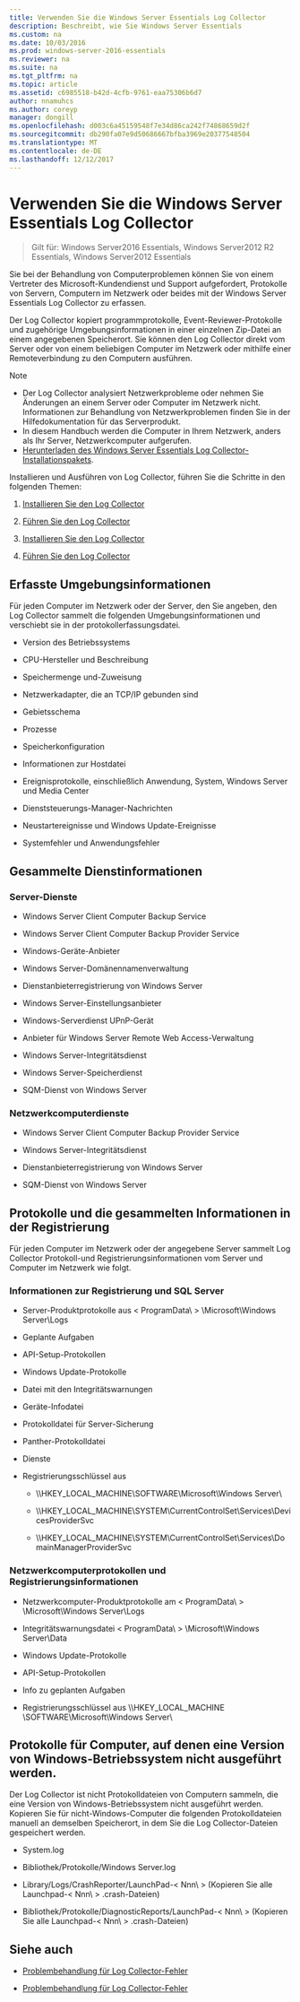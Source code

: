 ```yaml
---
title: Verwenden Sie die Windows Server Essentials Log Collector
description: Beschreibt, wie Sie Windows Server Essentials
ms.custom: na
ms.date: 10/03/2016
ms.prod: windows-server-2016-essentials
ms.reviewer: na
ms.suite: na
ms.tgt_pltfrm: na
ms.topic: article
ms.assetid: c6985518-b42d-4cfb-9761-eaa75306b6d7
author: nnamuhcs
ms.author: coreyp
manager: dongill
ms.openlocfilehash: d003c6a45159548f7e34d86ca242f74868659d2f
ms.sourcegitcommit: db290fa07e9d50686667bfba3969e20377548504
ms.translationtype: MT
ms.contentlocale: de-DE
ms.lasthandoff: 12/12/2017
---
```

# <a name="use-the-windows-server-essentials-log-collector"></a>Verwenden Sie die Windows Server Essentials Log Collector

>Gilt für: Windows Server2016 Essentials, Windows Server2012 R2 Essentials, Windows Server2012 Essentials

Sie bei der Behandlung von Computerproblemen können Sie von einem Vertreter des Microsoft-Kundendienst und Support aufgefordert, Protokolle von Servern, Computern im Netzwerk oder beides mit der Windows Server Essentials Log Collector zu erfassen.  
  
 Der Log Collector kopiert programmprotokolle, Event-Reviewer-Protokolle und zugehörige Umgebungsinformationen in einer einzelnen Zip-Datei an einem angegebenen Speicherort. Sie können den Log Collector direkt vom Server oder von einem beliebigen Computer im Netzwerk oder mithilfe einer Remoteverbindung zu den Computern ausführen.  
  
> [!NOTE]
>  -   Der Log Collector analysiert Netzwerkprobleme oder nehmen Sie Änderungen an einem Server oder Computer im Netzwerk nicht. Informationen zur Behandlung von Netzwerkproblemen finden Sie in der Hilfedokumentation für das Serverprodukt.  
> -   In diesem Handbuch werden die Computer in Ihrem Netzwerk, anders als Ihr Server, Netzwerkcomputer aufgerufen.  
> -   [Herunterladen des Windows Server Essentials Log Collector-Installationspakets](https://go.microsoft.com/fwlink/?LinkID=266341).  
  
 Installieren und Ausführen von Log Collector, führen Sie die Schritte in den folgenden Themen:  
  

1.  [Installieren Sie den Log Collector](Install-the-Windows-Server-Essentials-Log-Collector.md)  
  
2.  [Führen Sie den Log Collector](Run-the-Windows-Server-Essentials-Log-Collector.md)  

1.  [Installieren Sie den Log Collector](../support/Install-the-Windows-Server-Essentials-Log-Collector.md)  
  
2.  [Führen Sie den Log Collector](../support/Run-the-Windows-Server-Essentials-Log-Collector.md)  

  
## <a name="environment-information-collected"></a>Erfasste Umgebungsinformationen  
 Für jeden Computer im Netzwerk oder der Server, den Sie angeben, den Log Collector sammelt die folgenden Umgebungsinformationen und verschiebt sie in der protokollerfassungsdatei.  
  
-   Version des Betriebssystems  
  
-   CPU-Hersteller und Beschreibung  
  
-   Speichermenge und-Zuweisung  
  
-   Netzwerkadapter, die an TCP/IP gebunden sind  
  
-   Gebietsschema  
  
-   Prozesse  
  
-   Speicherkonfiguration  
  
-   Informationen zur Hostdatei  
  
-   Ereignisprotokolle, einschließlich Anwendung, System, Windows Server und Media Center  
  
-   Dienststeuerungs-Manager-Nachrichten  
  
-   Neustartereignisse und Windows Update-Ereignisse  
  
-   Systemfehler und Anwendungsfehler  
  
## <a name="services-information-collected"></a>Gesammelte Dienstinformationen  
  
### <a name="server-services"></a>Server-Dienste  
  
-   Windows Server Client Computer Backup Service  
  
-   Windows Server Client Computer Backup Provider Service  
  
-   Windows-Geräte-Anbieter  
  
-   Windows Server-Domänennamenverwaltung  
  
-   Dienstanbieterregistrierung von Windows Server  
  
-   Windows Server-Einstellungsanbieter  
  
-   Windows-Serverdienst UPnP-Gerät  
  
-   Anbieter für Windows Server Remote Web Access-Verwaltung  
  
-   Windows Server-Integritätsdienst  
  
-   Windows Server-Speicherdienst  
  
-   SQM-Dienst von Windows Server  
  
### <a name="network-computer-services"></a>Netzwerkcomputerdienste  
  
-   Windows Server Client Computer Backup Provider Service  
  
-   Windows Server-Integritätsdienst  
  
-   Dienstanbieterregistrierung von Windows Server  
  
-   SQM-Dienst von Windows Server  
  
## <a name="logs-and-registry-information-collected"></a>Protokolle und die gesammelten Informationen in der Registrierung  
 Für jeden Computer im Netzwerk oder der angegebene Server sammelt Log Collector Protokoll-und Registrierungsinformationen vom Server und Computer im Netzwerk wie folgt.  
  
### <a name="server-logs-and-registry-information"></a>Informationen zur Registrierung und SQL Server  
  
-   Server-Produktprotokolle aus < ProgramData\ > \Microsoft\Windows Server\Logs  
  
-   Geplante Aufgaben  
  
-   API-Setup-Protokollen  
  
-   Windows Update-Protokolle  
  
-   Datei mit den Integritätswarnungen  
  
-   Geräte-Infodatei  
  
-   Protokolldatei für Server-Sicherung  
  
-   Panther-Protokolldatei  
  
-   Dienste  
  
-   Registrierungsschlüssel aus  
  
    -   \\\HKEY_LOCAL_MACHINE\SOFTWARE\Microsoft\Windows Server\  
  
    -   \\\HKEY_LOCAL_MACHINE\SYSTEM\CurrentControlSet\Services\DevicesProviderSvc  
  
    -   \\\HKEY_LOCAL_MACHINE\SYSTEM\CurrentControlSet\Services\DomainManagerProviderSvc  
  
### <a name="network-computer-logs-and-registry-information"></a>Netzwerkcomputerprotokollen und Registrierungsinformationen  
  
-   Netzwerkcomputer-Produktprotokolle am < ProgramData\ > \Microsoft\Windows Server\Logs  
  
-   Integritätswarnungsdatei < ProgramData\ > \Microsoft\Windows Server\Data  
  
-   Windows Update-Protokolle  
  
-   API-Setup-Protokollen  
  
-   Info zu geplanten Aufgaben  
  
-   Registrierungsschlüssel aus \\\HKEY_LOCAL_MACHINE \SOFTWARE\Microsoft\Windows Server\  
  
## <a name="logs-for-computers-that-do-not-run-a-version-of-the-windows-operating-system"></a>Protokolle für Computer, auf denen eine Version von Windows-Betriebssystem nicht ausgeführt werden.  
 Der Log Collector ist nicht Protokolldateien von Computern sammeln, die eine Version von Windows-Betriebssystem nicht ausgeführt werden. Kopieren Sie für nicht-Windows-Computer die folgenden Protokolldateien manuell an demselben Speicherort, in dem Sie die Log Collector-Dateien gespeichert werden.  
  
-   System.log  
  
-   Bibliothek/Protokolle/Windows Server.log  
  
-   Library/Logs/CrashReporter/LaunchPad-< Nnn\ > (Kopieren Sie alle Launchpad-< Nnn\ > .crash-Dateien)  
  
-   Bibliothek/Protokolle/DiagnosticReports/LaunchPad-< Nnn\ > (Kopieren Sie alle Launchpad-< Nnn\ > .crash-Dateien)  
  
## <a name="see-also"></a>Siehe auch  
  

-   [Problembehandlung für Log Collector-Fehler](Troubleshoot-Windows-Server-Essentials-Log-Collector-Errors.md)

-   [Problembehandlung für Log Collector-Fehler](../support/Troubleshoot-Windows-Server-Essentials-Log-Collector-Errors.md)

